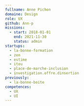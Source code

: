 ```yaml
---
fullname: Anne Pichon
domaine: Design
role: UX
github: Ann-p
missions:
  - start: 2018-01-01
    end: 2021-11-30
    status: admin
startups:
  - la-bonne-formation
  - zen
  - estime
  - itou
  - place-de-marche-inclusion
  - investigation.offre.dinsertion
previously:
  - la-bonne-boite
competences:
  - UX
  - UI
---
```

